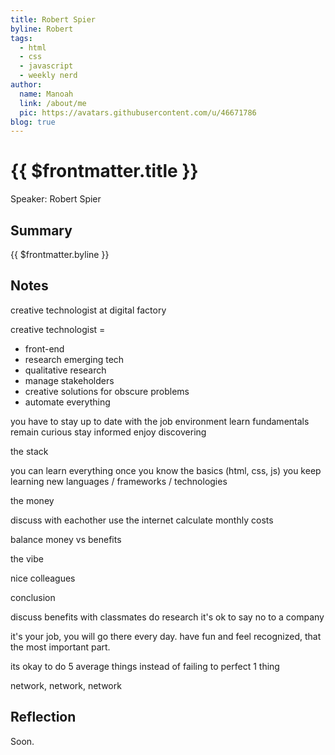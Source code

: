 ```yaml
---
title: Robert Spier
byline: Robert
tags:
  - html
  - css
  - javascript
  - weekly nerd
author:
  name: Manoah
  link: /about/me
  pic: https://avatars.githubusercontent.com/u/46671786
blog: true
---
```


# {{ $frontmatter.title }}

Speaker: Robert Spier

## Summary

{{ $frontmatter.byline }}

## Notes

creative technologist at digital factory

creative technologist =

- front-end
- research emerging tech
- qualitative research
- manage stakeholders
- creative solutions for obscure problems
- automate everything

you have to stay up to date with the job environment
learn fundamentals
remain curious
stay informed
enjoy discovering

the stack

you can learn everything once you know the basics (html, css, js)
you keep learning new languages / frameworks / technologies

the money

discuss with eachother
use the internet
calculate monthly costs

balance money vs benefits

the vibe

nice colleagues

conclusion

discuss benefits with classmates
do research
it's ok to say no to a company

it's your job, you will go there every day. have fun and feel recognized, that the most important part.

its okay to do 5 average things instead of failing to perfect 1 thing

network, network, network

## Reflection

Soon.
